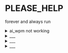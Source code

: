 # PLEASE_HELP

forever and always run 
<details>
    <summary>ai_wpm not working</summary>
    <br>remove master
    <br>
    <br>D:\Documents\github\Free-time-coding\tools\_read to me args (with read time)_(csv)_5_4.5_master_with_speed_settings_working.py
    <br>
    <br>Number of characters: 999
    <br>Number of words: 138
    <br>AI Time: 23.23 seconds
    <br>AI WPM: 5.939424502109061
    <br>Human Time: 55.2 seconds
    <br>Human WPM: 150 (assumed)
    <br>Total Time Saved: 31.965425682067874 seconds
    <br>speed_setting = 500
    <br>
    <br>
    </details>
<details>
  <summary>___</summary>
    ______
    </details>
<details>
  <summary>___</summary>
    ______
    </details>
<details>
  <summary>___</summary>
    ______
    </details>







